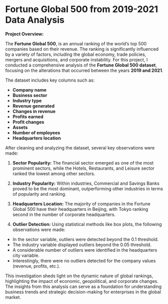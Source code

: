 <h1>Fortune Global 500 from 2019-2021 Data Analysis</h1>

**Project Overview:**

The **Fortune Global 500**, is an annual ranking of the world’s top 500 companies based on their revenue. The ranking is significantly influenced by a variety of factors, 
including the global economy, trade policies, mergers and acquisitions, and corporate instability. For this project, I conducted a comprehensive analysis of the **Fortune Global 500 dataset**, 
focusing on the alterations that occurred between the years **2019 and 2021**.

The dataset includes key columns such as:
* **Company name**
* **Business sector**
* **Industry type**
* **Revenue generated**
* **Changes in revenue**
* **Profits earned**
* **Profit changes**
* **Assets**
* **Number of employees**
* **Headquarters location**
  
After cleaning and analyzing the dataset, several key observations were made:

1. **Sector Popularity:** The financial sector emerged as one of the most prominent sectors, while the Hotels, Restaurants, and Leisure sector ranked the lowest among other sectors.

2. **Industry Popularity:** Within industries, Commercial and Savings Banks proved to be the most dominant, outperforming other industries in terms of popularity and ranking.

3. **Headquarters Location:** The majority of companies in the Fortune Global 500 have their headquarters in Beijing, with Tokyo ranking second in the number of corporate headquarters.

4. **Outlier Detection:** Using statistical methods like box plots, the following observations were made:
* In the sector variable, outliers were detected beyond the 0.1 threshold.
* The industry variable displayed outliers beyond the 0.05 threshold.
* A considerable number of outliers were identified in the headquarters city variable.
* Interestingly, there were no outliers detected for the company values (revenue, profits, etc.).

This investigation sheds light on the dynamic nature of global rankings, highlighting the impact of economic, geopolitical, and corporate changes. The insights from this analysis can serve as a foundation for understanding business trends and strategic decision-making for enterprises in the global market.
